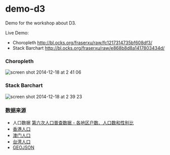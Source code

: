 demo-d3
=======

Demo for the workshop about D3.

Live Demo:
* Choropleth http://bl.ocks.org/fraserxu/raw/fc1217314735bf608df3/
* Stack Barchart http://bl.ocks.org/fraserxu/raw/e868b8d8a1417803434d/

### Choropleth

![screen shot 2014-12-18 at 2 41 06](https://cloud.githubusercontent.com/assets/1183541/5484450/f5a56696-86c3-11e4-9944-6065dd36e142.png)

### Stack Barchart

![screen shot 2014-12-18 at 2 39 23](https://cloud.githubusercontent.com/assets/1183541/5484437/b6525b02-86c3-11e4-9030-838120aab984.png)

### 数据来源

* 人口数据 [第六次人口普查数据 - 各地区户数、人口数和性别比](http://www.stats.gov.cn/tjsj/pcsj/rkpc/6rp/indexce.htm)
* [香港人口](http://www.censtatd.gov.hk/hkstat/sub/so20_tc.jsp)
* [澳门人口](http://zh.wikipedia.org/wiki/%E6%BE%B3%E9%96%80%E4%BA%BA%E5%8F%A3)
* [台湾人口](http://www.ris.gov.tw/zh_TW/346)
* [GEOJSON](https://github.com/x6doooo/GeoMap/tree/master/json)
